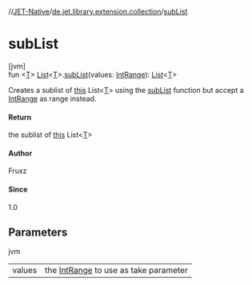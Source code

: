 //[JET-Native](../../index.md)/[de.jet.library.extension.collection](index.md)/[subList](sub-list.md)

# subList

[jvm]\
fun &lt;[T](sub-list.md)&gt; [List](https://kotlinlang.org/api/latest/jvm/stdlib/kotlin.collections/-list/index.html)&lt;[T](sub-list.md)&gt;.[subList](sub-list.md)(values: [IntRange](https://kotlinlang.org/api/latest/jvm/stdlib/kotlin.ranges/-int-range/index.html)): [List](https://kotlinlang.org/api/latest/jvm/stdlib/kotlin.collections/-list/index.html)&lt;[T](sub-list.md)&gt;

Creates a sublist of [this](../../../JET-Native/de.jet.library.extension.collection/index.md) List<[T](sub-list.md)> using the [subList](sub-list.md) function but accept a [IntRange](https://kotlinlang.org/api/latest/jvm/stdlib/kotlin.ranges/-int-range/index.html) as range instead.

#### Return

the sublist of [this](../../../JET-Native/de.jet.library.extension.collection/index.md) List<[T](sub-list.md)>

#### Author

Fruxz

#### Since

1.0

## Parameters

jvm

| | |
|---|---|
| values | the [IntRange](https://kotlinlang.org/api/latest/jvm/stdlib/kotlin.ranges/-int-range/index.html) to use as take parameter |
